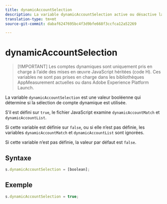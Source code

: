 ```yaml
---
title: dynamicAccountSelection
description: La variable dynamicAccountSelection active ou désactive la sélection de comptes dynamiques.
translation-type: tm+mt
source-git-commit: dabaf6247695bc4f3d9bfe668f3ccfca12a52269

---
```



# dynamicAccountSelection

>[!IMPORTANT] Les comptes dynamiques sont uniquement pris en charge à l’aide des mises en œuvre JavaScript héritées (code H). Ces variables ne sont pas prises en charge dans les bibliothèques AppMeasurement actuelles ou dans Adobe Experience Platform Launch.

La variable `dynamicAccountSelection` est une valeur booléenne qui détermine si la sélection de compte dynamique est utilisée.

S’il est défini sur `true`, le fichier JavaScript examine `dynamicAccountMatch` et `dynamicAccountList`.

Si cette variable est définie sur `false`, ou si elle n’est pas définie, les variables `dynamicAccountMatch` et `dynamicAccountList` sont ignorées.

Si cette variable n’est pas définie, la valeur par défaut est `false`.

## Syntaxe

```js
s.dynamicAccountSelection = [boolean];
```

## Exemple

```js
s.dynamicAccountSelection = true;
```
